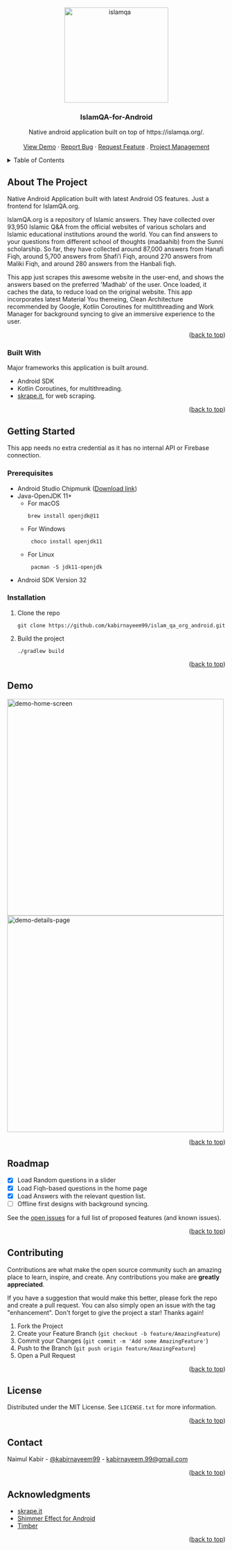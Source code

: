 <div id="top"></div>

<!-- PROJECT LOGO -->
<br />
<div align="center">

<a href="https://imgbb.com/"><img src="https://i.ibb.co/XWmt9KB/islamqa.png" alt="islamqa" border="0" width="240" height="220"></a>

<h3 align="center">IslamQA-for-Android</h3>

  <p align="center">
     Native android application built on top of https://islamqa.org/.
    <br />
    <br />
    <a href="https://youtu.be/wzAcSdtiLfY">View Demo</a>
    ·
    <a href="https://github.com/kabirnayeem99/islam_qa_org_android/issues">Report Bug</a>
    ·
    <a href="https://github.com/kabirnayeem99/islam_qa_org_android/issues">Request Feature</a>
    .
    <a href="https://github.com/users/kabirnayeem99/projects/1">Project Management</a>
  </p>
</div>

<!-- TABLE OF CONTENTS -->
<details>
  <summary>Table of Contents</summary>
  <ol>
    <li>
      <a href="#about-the-project">About The Project</a>
      <ul>
        <li><a href="#built-with">Built With</a></li>
      </ul>
    </li>
    <li>
      <a href="#getting-started">Getting Started</a>
      <ul>
        <li><a href="#prerequisites">Prerequisites</a></li>
        <li><a href="#installation">Installation</a></li>
      </ul>
    </li>
    <li><a href="#usage">Usage</a></li>
    <li><a href="#roadmap">Roadmap</a></li>
    <li><a href="#contributing">Contributing</a></li>
    <li><a href="#license">License</a></li>
    <li><a href="#contact">Contact</a></li>
    <li><a href="#acknowledgments">Acknowledgments</a></li>
  </ol>
</details>



<!-- ABOUT THE PROJECT -->

## About The Project

Native Android Application built with latest Android OS features. Just a frontend for IslamQA.org.

IslamQA.org is a repository of Islamic answers. They have collected over 93,950 Islamic Q&A from the
official websites of various scholars and Islamic educational institutions around the world. You can
find answers to your questions from different school of thoughts (madaahib) from the Sunni
scholarship. So far, they have collected around 87,000 answers from Hanafi Fiqh, around 5,700
answers from Shafi’i Fiqh, around 270 answers from Maliki Fiqh, and around 280 answers from the
Hanbali fiqh.

This app just scrapes this awesome website in the user-end, and shows the answers based on the
preferred 'Madhab' of the user. Once loaded, it caches the data, to reduce load on the original
website. This app incorporates latest Material You themeing, Clean Architecture recommended by
Google, Kotlin Coroutines for multithreading and Work Manager for background syncing to give an
immersive experience to the user.

<p align="right">(<a href="#top">back to top</a>)</p>

### Built With

Major frameworks this application is built around.

* Android SDK
* Kotlin Coroutines, for multithreading.
* [skrape.it](https://github.com/skrapeit/skrape.it), for web scraping.

<p align="right">(<a href="#top">back to top</a>)</p>

<!-- GETTING STARTED -->

## Getting Started

This app needs no extra credential as it has no internal API or Firebase connection.

### Prerequisites

* Android Studio Chipmunk ([Download link](https://developer.android.com/studio/releases))
* Java-OpenJDK 11+
    * For macOS
       ```shell
       brew install openjdk@11
       ```
    * For Windows
       ```shell
        choco install openjdk11
       ```
    * For Linux
       ```shell
        pacman -S jdk11-openjdk
        ```
* Android SDK Version 32

### Installation

1. Clone the repo
   ```shell
   git clone https://github.com/kabirnayeem99/islam_qa_org_android.git
   ```
2. Build the project
    ```shell
    ./gradlew build
    ```

<p align="right">(<a href="#top">back to top</a>)</p>

<!-- USAGE EXAMPLES -->

## Demo

<a href="https://ibb.co/s1n33f5"><img src="https://i.ibb.co/pKcXX7W/demo-home-screen.png" alt="demo-home-screen" border="0" height="500"></a>
<a href="https://ibb.co/PZWxGz4"><img src="https://i.ibb.co/4ZSWRgM/demo-details-page.png" alt="demo-details-page" border="0"  height="500"></a>

<p align="right">(<a href="#top">back to top</a>)</p>


<!-- ROADMAP -->

## Roadmap

- [x] Load Random questions in a slider
- [x] Load Fiqh-based questions in the home page
- [x] Load Answers with the relevant question list.
- [ ] Offline first designs with background syncing.

See the [open issues](https://github.com/kabirnayeem99/islam_qa_org_android/issues) for a full list
of proposed features (and known issues).

<p align="right">(<a href="#top">back to top</a>)</p>


<!-- CONTRIBUTING -->

## Contributing

Contributions are what make the open source community such an amazing place to learn, inspire, and
create. Any contributions you make are **greatly appreciated**.

If you have a suggestion that would make this better, please fork the repo and create a pull
request. You can also simply open an issue with the tag "enhancement". Don't forget to give the
project a star! Thanks again!

1. Fork the Project
2. Create your Feature Branch (`git checkout -b feature/AmazingFeature`)
3. Commit your Changes (`git commit -m 'Add some AmazingFeature'`)
4. Push to the Branch (`git push origin feature/AmazingFeature`)
5. Open a Pull Request

<p align="right">(<a href="#top">back to top</a>)</p>

<!-- LICENSE -->

## License

Distributed under the MIT License. See `LICENSE.txt` for more information.

<p align="right">(<a href="#top">back to top</a>)</p>

<!-- CONTACT -->

## Contact

Naimul Kabir - [@kabirnayeem99](https://www.linkedin.com/in/kabirnayeem99/) -
kabirnayeem.99@gmail.com

<p align="right">(<a href="#top">back to top</a>)</p>

<!-- ACKNOWLEDGMENTS -->

## Acknowledgments

* [skrape.it](https://github.com/skrapeit/skrape.it)
* [Shimmer Effect for Android](https://facebook.github.io/shimmer-android/)
* [Timber](https://github.com/JakeWharton/timber)

<p align="right">(<a href="#top">back to top</a>)</p>

